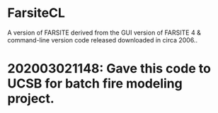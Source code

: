 # FarsiteCL
A version of FARSITE derived from the GUI version of FARSITE 4 &amp; command-line version code released downloaded in circa 2006..

# 202003021148: Gave this code to UCSB for batch fire modeling project.
